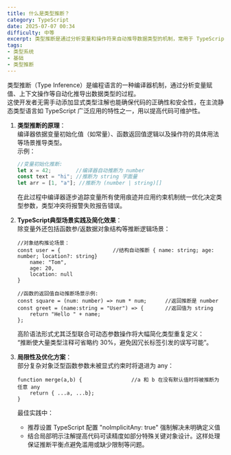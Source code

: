```yaml
---
title: 什么是类型推断？
category: TypeScript
date: 2025-07-07 00:34
difficulty: 中等
excerpt: 类型推断是通过分析变量和操作符来自动推导数据类型的机制，常用于 TypeScript 中以提高代码可维护性。
tags:
- 类型系统
- 基础
- 类型推断
---
```

类型推断（Type Inference）是编程语言的一种编译器机制，通过分析变量赋值、上下文操作等自动化推导出数据类型的过程。  
这使开发者无需手动添加显式类型注解也能确保代码的正确性和安全性，在主流静态类型语言如 TypeScript 广泛应用的特性之一，用以提高代码可维护性。

1.  **类型推断的原理**：  
    编译器依据变量初始化值（如常量）、函数返回值逻辑以及操作符的具体用法等场景推导类型。  
    示例：
    ```typescript
    //变量初始化推断: 
    let x = 42;        //编译器自动推断为 number  
    const text = "hi"; //推断为 string 字面量
    let arr = [1, "a"]; //推断为 (number | string)[]
    ```
    在此过程中编译器逐步追踪变量所有使用痕迹并应用约束机制统一优化决定类型参数，类型冲突将报警失败报告错误。

2.  **TypeScript典型场景实践及简化效果**：  
    除变量外还包括函数参/返数据对象结构等推断逻辑场景：
    ```
    //对象结构推论场景：
    const user = {                 //结构自动推断 { name: string; age: number; location?: string}
        name: "Tom", 
        age: 20,
        location: null              
    }
    ```

    ```
    //函数的返回值自动推断场景示例:
    const square = (num: number) => num * num;      //返回推断是 number 
    const greet = (name:string = "User") => {       //返回值为 string
        return "Hello " + name;           
    };
    ```

    高阶语法形式尤其泛型联合可动态参数操作将大幅简化类型重复定义：  
“推断使大量类型注释可省略约 30%，避免因冗长标签引发的误写可能”。

3.  **局限性及优化方案**：  
    部分复杂对象泛型函数参数未被显式约束时将退进为 any：  
    ```
    function merge(a,b) {                //a 和 b 在没有默认值时将被推断为任意 any  
        return { ...a, ...b}; 
    }
    ```

    最佳实践中：  
     -  推荐设置 TypeScript 配置 "noImplicitAny: true" 强制解决未明确定义值  
     -  结合局部明示注解提高代码可读精度如部分特殊关键对象设计。这样处理保证推断平衡点避免滥用或缺少限制等问题。
